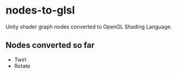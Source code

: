 # nodes-to-glsl
Unity shader graph nodes converted to OpenGL Shading Language.
## Nodes converted so far
- Twirl
- Rotate
